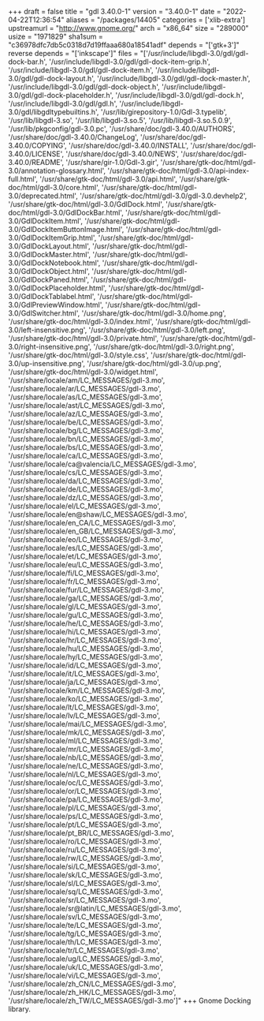 +++
draft = false
title = "gdl 3.40.0-1"
version = "3.40.0-1"
date = "2022-04-22T12:36:54"
aliases = "/packages/14405"
categories = ['xlib-extra']
upstreamurl = "http://www.gnome.org/"
arch = "x86_64"
size = "289000"
usize = "1971829"
sha1sum = "c36978dfc7db5c0318d7d19ffaaa680a18541adf"
depends = "['gtk+3']"
reverse depends = "['inkscape']"
files = "['/usr/include/libgdl-3.0/gdl/gdl-dock-bar.h', '/usr/include/libgdl-3.0/gdl/gdl-dock-item-grip.h', '/usr/include/libgdl-3.0/gdl/gdl-dock-item.h', '/usr/include/libgdl-3.0/gdl/gdl-dock-layout.h', '/usr/include/libgdl-3.0/gdl/gdl-dock-master.h', '/usr/include/libgdl-3.0/gdl/gdl-dock-object.h', '/usr/include/libgdl-3.0/gdl/gdl-dock-placeholder.h', '/usr/include/libgdl-3.0/gdl/gdl-dock.h', '/usr/include/libgdl-3.0/gdl/gdl.h', '/usr/include/libgdl-3.0/gdl/libgdltypebuiltins.h', '/usr/lib/girepository-1.0/Gdl-3.typelib', '/usr/lib/libgdl-3.so', '/usr/lib/libgdl-3.so.5', '/usr/lib/libgdl-3.so.5.0.9', '/usr/lib/pkgconfig/gdl-3.0.pc', '/usr/share/doc/gdl-3.40.0/AUTHORS', '/usr/share/doc/gdl-3.40.0/ChangeLog', '/usr/share/doc/gdl-3.40.0/COPYING', '/usr/share/doc/gdl-3.40.0/INSTALL', '/usr/share/doc/gdl-3.40.0/LICENSE', '/usr/share/doc/gdl-3.40.0/NEWS', '/usr/share/doc/gdl-3.40.0/README', '/usr/share/gir-1.0/Gdl-3.gir', '/usr/share/gtk-doc/html/gdl-3.0/annotation-glossary.html', '/usr/share/gtk-doc/html/gdl-3.0/api-index-full.html', '/usr/share/gtk-doc/html/gdl-3.0/api.html', '/usr/share/gtk-doc/html/gdl-3.0/core.html', '/usr/share/gtk-doc/html/gdl-3.0/deprecated.html', '/usr/share/gtk-doc/html/gdl-3.0/gdl-3.0.devhelp2', '/usr/share/gtk-doc/html/gdl-3.0/GdlDock.html', '/usr/share/gtk-doc/html/gdl-3.0/GdlDockBar.html', '/usr/share/gtk-doc/html/gdl-3.0/GdlDockItem.html', '/usr/share/gtk-doc/html/gdl-3.0/GdlDockItemButtonImage.html', '/usr/share/gtk-doc/html/gdl-3.0/GdlDockItemGrip.html', '/usr/share/gtk-doc/html/gdl-3.0/GdlDockLayout.html', '/usr/share/gtk-doc/html/gdl-3.0/GdlDockMaster.html', '/usr/share/gtk-doc/html/gdl-3.0/GdlDockNotebook.html', '/usr/share/gtk-doc/html/gdl-3.0/GdlDockObject.html', '/usr/share/gtk-doc/html/gdl-3.0/GdlDockPaned.html', '/usr/share/gtk-doc/html/gdl-3.0/GdlDockPlaceholder.html', '/usr/share/gtk-doc/html/gdl-3.0/GdlDockTablabel.html', '/usr/share/gtk-doc/html/gdl-3.0/GdlPreviewWindow.html', '/usr/share/gtk-doc/html/gdl-3.0/GdlSwitcher.html', '/usr/share/gtk-doc/html/gdl-3.0/home.png', '/usr/share/gtk-doc/html/gdl-3.0/index.html', '/usr/share/gtk-doc/html/gdl-3.0/left-insensitive.png', '/usr/share/gtk-doc/html/gdl-3.0/left.png', '/usr/share/gtk-doc/html/gdl-3.0/private.html', '/usr/share/gtk-doc/html/gdl-3.0/right-insensitive.png', '/usr/share/gtk-doc/html/gdl-3.0/right.png', '/usr/share/gtk-doc/html/gdl-3.0/style.css', '/usr/share/gtk-doc/html/gdl-3.0/up-insensitive.png', '/usr/share/gtk-doc/html/gdl-3.0/up.png', '/usr/share/gtk-doc/html/gdl-3.0/widget.html', '/usr/share/locale/am/LC_MESSAGES/gdl-3.mo', '/usr/share/locale/ar/LC_MESSAGES/gdl-3.mo', '/usr/share/locale/as/LC_MESSAGES/gdl-3.mo', '/usr/share/locale/ast/LC_MESSAGES/gdl-3.mo', '/usr/share/locale/az/LC_MESSAGES/gdl-3.mo', '/usr/share/locale/be/LC_MESSAGES/gdl-3.mo', '/usr/share/locale/bg/LC_MESSAGES/gdl-3.mo', '/usr/share/locale/bn/LC_MESSAGES/gdl-3.mo', '/usr/share/locale/bs/LC_MESSAGES/gdl-3.mo', '/usr/share/locale/ca/LC_MESSAGES/gdl-3.mo', '/usr/share/locale/ca@valencia/LC_MESSAGES/gdl-3.mo', '/usr/share/locale/cs/LC_MESSAGES/gdl-3.mo', '/usr/share/locale/da/LC_MESSAGES/gdl-3.mo', '/usr/share/locale/de/LC_MESSAGES/gdl-3.mo', '/usr/share/locale/dz/LC_MESSAGES/gdl-3.mo', '/usr/share/locale/el/LC_MESSAGES/gdl-3.mo', '/usr/share/locale/en@shaw/LC_MESSAGES/gdl-3.mo', '/usr/share/locale/en_CA/LC_MESSAGES/gdl-3.mo', '/usr/share/locale/en_GB/LC_MESSAGES/gdl-3.mo', '/usr/share/locale/eo/LC_MESSAGES/gdl-3.mo', '/usr/share/locale/es/LC_MESSAGES/gdl-3.mo', '/usr/share/locale/et/LC_MESSAGES/gdl-3.mo', '/usr/share/locale/eu/LC_MESSAGES/gdl-3.mo', '/usr/share/locale/fi/LC_MESSAGES/gdl-3.mo', '/usr/share/locale/fr/LC_MESSAGES/gdl-3.mo', '/usr/share/locale/fur/LC_MESSAGES/gdl-3.mo', '/usr/share/locale/ga/LC_MESSAGES/gdl-3.mo', '/usr/share/locale/gl/LC_MESSAGES/gdl-3.mo', '/usr/share/locale/gu/LC_MESSAGES/gdl-3.mo', '/usr/share/locale/he/LC_MESSAGES/gdl-3.mo', '/usr/share/locale/hi/LC_MESSAGES/gdl-3.mo', '/usr/share/locale/hr/LC_MESSAGES/gdl-3.mo', '/usr/share/locale/hu/LC_MESSAGES/gdl-3.mo', '/usr/share/locale/hy/LC_MESSAGES/gdl-3.mo', '/usr/share/locale/id/LC_MESSAGES/gdl-3.mo', '/usr/share/locale/it/LC_MESSAGES/gdl-3.mo', '/usr/share/locale/ja/LC_MESSAGES/gdl-3.mo', '/usr/share/locale/km/LC_MESSAGES/gdl-3.mo', '/usr/share/locale/ko/LC_MESSAGES/gdl-3.mo', '/usr/share/locale/lt/LC_MESSAGES/gdl-3.mo', '/usr/share/locale/lv/LC_MESSAGES/gdl-3.mo', '/usr/share/locale/mai/LC_MESSAGES/gdl-3.mo', '/usr/share/locale/mk/LC_MESSAGES/gdl-3.mo', '/usr/share/locale/ml/LC_MESSAGES/gdl-3.mo', '/usr/share/locale/mr/LC_MESSAGES/gdl-3.mo', '/usr/share/locale/nb/LC_MESSAGES/gdl-3.mo', '/usr/share/locale/ne/LC_MESSAGES/gdl-3.mo', '/usr/share/locale/nl/LC_MESSAGES/gdl-3.mo', '/usr/share/locale/oc/LC_MESSAGES/gdl-3.mo', '/usr/share/locale/or/LC_MESSAGES/gdl-3.mo', '/usr/share/locale/pa/LC_MESSAGES/gdl-3.mo', '/usr/share/locale/pl/LC_MESSAGES/gdl-3.mo', '/usr/share/locale/ps/LC_MESSAGES/gdl-3.mo', '/usr/share/locale/pt/LC_MESSAGES/gdl-3.mo', '/usr/share/locale/pt_BR/LC_MESSAGES/gdl-3.mo', '/usr/share/locale/ro/LC_MESSAGES/gdl-3.mo', '/usr/share/locale/ru/LC_MESSAGES/gdl-3.mo', '/usr/share/locale/rw/LC_MESSAGES/gdl-3.mo', '/usr/share/locale/si/LC_MESSAGES/gdl-3.mo', '/usr/share/locale/sk/LC_MESSAGES/gdl-3.mo', '/usr/share/locale/sl/LC_MESSAGES/gdl-3.mo', '/usr/share/locale/sq/LC_MESSAGES/gdl-3.mo', '/usr/share/locale/sr/LC_MESSAGES/gdl-3.mo', '/usr/share/locale/sr@latin/LC_MESSAGES/gdl-3.mo', '/usr/share/locale/sv/LC_MESSAGES/gdl-3.mo', '/usr/share/locale/te/LC_MESSAGES/gdl-3.mo', '/usr/share/locale/tg/LC_MESSAGES/gdl-3.mo', '/usr/share/locale/th/LC_MESSAGES/gdl-3.mo', '/usr/share/locale/tr/LC_MESSAGES/gdl-3.mo', '/usr/share/locale/ug/LC_MESSAGES/gdl-3.mo', '/usr/share/locale/uk/LC_MESSAGES/gdl-3.mo', '/usr/share/locale/vi/LC_MESSAGES/gdl-3.mo', '/usr/share/locale/zh_CN/LC_MESSAGES/gdl-3.mo', '/usr/share/locale/zh_HK/LC_MESSAGES/gdl-3.mo', '/usr/share/locale/zh_TW/LC_MESSAGES/gdl-3.mo']"
+++
Gnome Docking library.